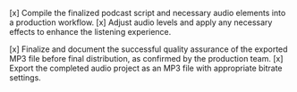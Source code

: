 [x] Compile the finalized podcast script and necessary audio elements into a production workflow.
[x] Adjust audio levels and apply any necessary effects to enhance the listening experience.


[x] Finalize and document the successful quality assurance of the exported MP3 file before final distribution, as confirmed by the production team.
[x] Export the completed audio project as an MP3 file with appropriate bitrate settings.